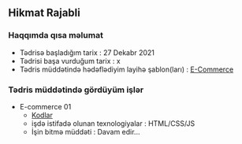 ## Hikmat Rajabli

### Haqqımda qısa məlumat
- Tədrisə başladığım tarix : 27 Dekabr 2021
- Tədrisi başa vurduğum tarix : x
- Tədris müddətində hədəflədiyim layihə şablon(ları) : [E-Commerce](https://bit.ly/3IJnFOU)

### Tədris müddətində gördüyüm işlər
- E-commerce 01
    - [Kodlar](https://github.com/hikmatrajabzade/PragmatechFoundationProject/tree/main/ProjectFrontEnd/E-commerce)
    - işdə istifadə olunan texnologiyalar : HTML/CSS/JS
    - İşin bitmə müddəti : Davam edir...
